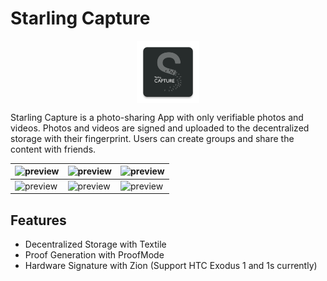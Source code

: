 # Starling Capture

<img src="app/src/main/res/mipmap-xxxhdpi/ic_starling_capture.png" width="100" style="display: block; margin: 0 auto" />

Starling Capture is a photo-sharing App with only verifiable photos and videos. Photos and videos are signed and uploaded to the decentralized storage with their fingerprint. Users can create groups and share the content with friends.

| ![preview](https://user-images.githubusercontent.com/14951000/69495169-f863e600-0efe-11ea-9d8d-fcc55adc6f69.png)  |  ![preview](https://user-images.githubusercontent.com/14951000/69495170-f863e600-0efe-11ea-867c-bbbb3166d7bb.png) |  ![preview](https://user-images.githubusercontent.com/14951000/69495171-f863e600-0efe-11ea-9580-3753aca0f741.png) |
|---|---|---|
| ![preview](https://user-images.githubusercontent.com/14951000/69495173-f8fc7c80-0efe-11ea-8597-9026f5f232c1.png)  |  ![preview](https://user-images.githubusercontent.com/14951000/69495174-f8fc7c80-0efe-11ea-897a-f1b027c41a8f.png) | ![preview](https://user-images.githubusercontent.com/14951000/69495175-f8fc7c80-0efe-11ea-9285-2b4394da72b5.png)  |

## Features

* Decentralized Storage with Textile
* Proof Generation with ProofMode
* Hardware Signature with Zion (Support HTC Exodus 1 and 1s currently)
